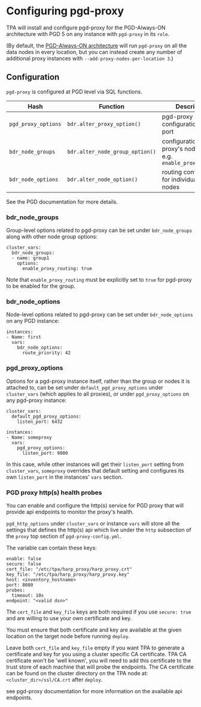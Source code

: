# Configuring pgd-proxy

TPA will install and configure pgd-proxy for the PGD-Always-ON
architecture with PGD 5 on any instance with `pgd-proxy` in its `role`.

(By default, the [PGD-Always-ON architecture](architecture-PGD-Always-ON.md)
will run `pgd-proxy` on all the data nodes in every location, but you
can instead create any number of additional proxy instances with
`--add-proxy-nodes-per-location 3`.)

## Configuration

`pgd-proxy` is configured at PGD level via SQL functions.

Hash | Function | Description
---- | ---- | ----
`pgd_proxy_options` | `bdr.alter_proxy_option()` | pgd-proxy configuration, e.g. port
`bdr_node_groups` | `bdr.alter_node_group_option()` | configuration for the proxy's node group, e.g. `enable_proxy_routing`
`bdr_node_options` | `bdr.alter_node_option()` | routing configuration for individual PGD nodes

See the PGD documentation for more details.

### bdr_node_groups

Group-level options related to pgd-proxy can be set under
`bdr_node_groups` along with other node group options:

```
cluster_vars:
  bdr_node_groups:
  - name: group1
    options:
      enable_proxy_routing: true
```

Note that `enable_proxy_routing` must be explicitly set to `true` for pgd-proxy to be enabled for the group.

### bdr_node_options

Node-level options related to pgd-proxy can be set under
`bdr_node_options` on any PGD instance:

```
instances:
- Name: first
  vars:
    bdr_node_options:
      route_priority: 42
```

### pgd_proxy_options

Options for a pgd-proxy instance itself, rather than the group or nodes
it is attached to, can be set under `default_pgd_proxy_options` under
`cluster_vars` (which applies to all proxies), or under
`pgd_proxy_options` on any pgd-proxy instance:

```
cluster_vars:
  default_pgd_proxy_options:
    listen_port: 6432

instances:
- Name: someproxy
  vars:
    pgd_proxy_options:
      listen_port: 9000
```

In this case, while other instances will get their `listen_port` setting from
`cluster_vars`, `someproxy` overrides that default setting and configures its 
own `listen_port` in the instances' `vars` section.

### PGD proxy http(s) health probes

You can enable and configure the http(s) service for PGD proxy that will
provide api endpoints to monitor the proxy's health.

`pgd_http_options` under `cluster_vars` or instance `vars` will store
all the settings that defines the http(s) api which live under the `http`
subsection of the `proxy` top section of `pgd-proxy-config.yml`.

The variable can contain these keys:
```
enable: false
secure: false
cert_file: "/etc/tpa/harp_proxy/harp_proxy.crt"
key_file: "/etc/tpa/harp_proxy/harp_proxy.key"
host: <inventory_hostname>
port: 8080
probes:
  timeout: 10s
endpoint: "<valid dsn>"
```

The `cert_file` and `key_file` keys are both required if you use `secure: true`
and are willing to use your own certificate and key.

You must ensure that both certificate and key are available at the given
location on the target node before running `deploy`.

Leave both `cert_file` and `key_file` empty if you want TPA to generate a
certificate and key for you using a cluster specific CA certificate.
TPA CA certificate won't be 'well known', you will need to add this certificate
to the trust store of each machine that will probe the endpoints.
The CA certificate can be found on the cluster directory on the TPA node at:
`<cluster_dir>/ssl/CA.crt` after `deploy`.

see pgd-proxy documentation for more information on the available api endpoints.
